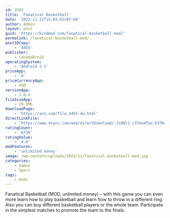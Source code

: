```yaml
---
id: 2591
title: 'Fanatical Basketball'
date: '2022-11-21T15:03:02+07:00'
author: Admin
layout: post
guid: 'https://kindmod.com/fanatical-basketball-mod/'
permalink: /fanatical-basketball-mod/
postIDCopy:
    - '4455'
publisher:
    - CanadaDroid
operatingSystem:
    - 'Android 2.1'
priceApp:
    - '0'
priceCurrencyApp:
    - USD
versionApp:
    - 1.0.6
fileSizeApp:
    - 19.1Mb
downloadPage:
    - 'https://an1.com/file_4455-dw.html'
directLinkFile:
    - 'https://www.4sync.com/web/directDownload/-JiHQl1-/37mzmToo.b3f0adc82d17cc23a3020a02874bf7e3'
ratingCount:
    - '6739'
ratingValue:
    - '4.6'
modFeatures:
    - 'unlimited money'
image: /wp-content/uploads/2022/11/fanatical-basketball-mod.jpg
categories:
    - Games
    - Sport
tags:
    - mods
---
```


Fanatical Basketball (MOD, unlimited money) – with this game you can even more learn how to play basketball and learn how to throw in a different ring. Also you can buy different basketball players or the whole team. Participate in the simplest matches to promote the team to the finals.